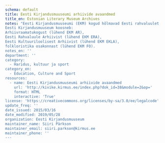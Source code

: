 ```yaml
---
schema: default
title: Eesti Kirjandusmuuseumi arhiivide avaandmed
title_en: Estonian Literary Museum Archives
notes: "Eesti Kirjandusmuuseumi (EKM) kogud hõlmavad Eesti rahvaluulet, kirjakultuuri ja kultuurilugu käsitlevaid materjale. Ulatuslike kogude avaandmetena kirjeldamine ja kättesaadavaks tegemine on pidev protsess ning andmed on kättesaadavad veebiteenuse kaudu. 
Eesti Kirjandusmuuseum koosneb:
Arhiivraamatukogust (lühend EKM AR), 
Eesti Rahvaluule Arhiivist (lühend EKM ERA), 
Eesti Kultuuriloolisest Arhiivist (lühend EKM EKLA),
folkloristika osakonnast (lühend EKM FO).
notes_en: ''
department: ''
category:
  - Haridus, kultuur ja sport
category_en:
  - Education, Culture and Sport
resources:
  - name: Eesti Kirjandusmuuseumi arhiivide avaandmed
    url: 'http://kivike.kirmus.ee/index.php?dok_id=38&module=2&op='
    format: HTML
    interactive: 'True'
license: 'https://creativecommons.org/licenses/by-sa/3.0/ee/legalcode'
update_freq: ''
date_issued: 2015/03/16
date_modified: 2019/05/28
organization: Eesti Kirjandusmuuseum
maintainer_name: Siiri Pärkson
maintainer_email: siiri.parkson@kirmus.ee
maintainer_phone: ''
---
```

